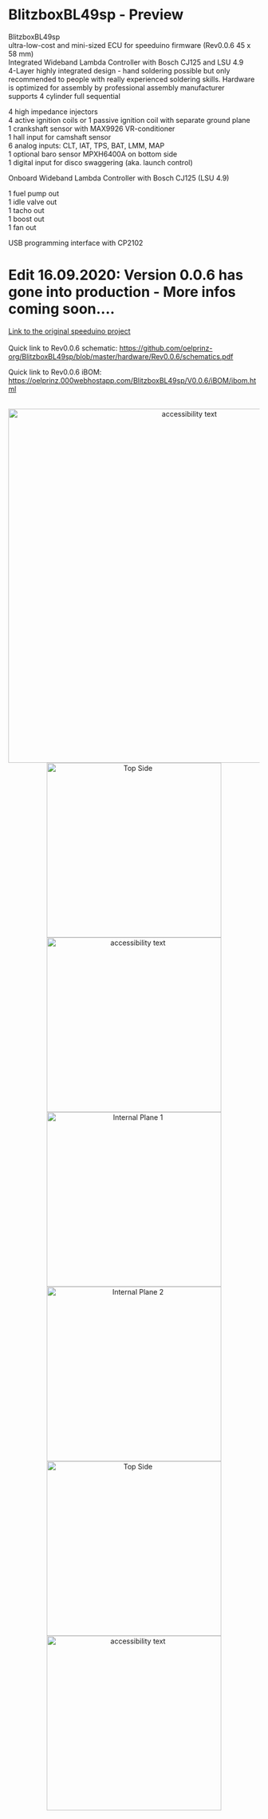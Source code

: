 # BlitzboxBL49sp - Preview<br/>
BlitzboxBL49sp<br/>
ultra-low-cost and mini-sized ECU for speeduino firmware (Rev0.0.6 45 x 58 mm)<br/>
Integrated Wideband Lambda Controller with Bosch CJ125 and LSU 4.9<br/>
4-Layer highly integrated design - hand soldering possible but only recommended to people with really experienced soldering skills.  Hardware is optimized for assembly by professional assembly manufacturer<br/>
supports 4 cylinder full sequential<br/>

4 high impedance injectors<br/>
4 active ignition coils or 1 passive ignition coil with separate ground plane<br/>
1 crankshaft sensor with MAX9926 VR-conditioner<br/>
1 hall input for camshaft sensor<br/>
6 analog inputs: CLT, IAT, TPS, BAT, LMM, MAP<br/>
1 optional baro sensor MPXH6400A on bottom side<br/>
1 digital input for disco swaggering (aka. launch control)<br/>

Onboard Wideband Lambda Controller with Bosch CJ125 (LSU 4.9)<br/>

1 fuel pump out<br/>
1 idle valve out<br/>
1 tacho out<br/>
1 boost out<br/>
1 fan out<br/>

USB programming interface with CP2102<br/>

# Edit 16.09.2020: Version 0.0.6 has gone into production - More infos coming soon....<br/>

[Link to the original speeduino project](https://www.speeduino.com "speeduino homepage")<br/>
<br/>
Quick link to Rev0.0.6 schematic: https://github.com/oelprinz-org/BlitzboxBL49sp/blob/master/hardware/Rev0.0.6/schematics.pdf <br/>

Quick link to Rev0.0.6 iBOM: https://oelprinz.000webhostapp.com/BlitzboxBL49sp/V0.0.6/iBOM/ibom.html <br/>

<p align="center">
  <br/>
  <img src="hardware/Rev0.0.6/production_snapshot.png" width="710" alt="accessibility text"><br/>
  <img src="hardware/Rev0.0.6/top.png" width="350" title="Top Side">
  <img src="hardware/Rev0.0.6/bottom.png" width="350" alt="accessibility text"><br/>
  <img src="hardware/Rev0.0.6/internal_plane1.png" width="350" title="Internal Plane 1">
  <img src="hardware/Rev0.0.6/internal_plane2.png" width="350" title="Internal Plane 2">
  <img src="hardware/Rev0.0.6/top_layer.png" width="350" title="Top Side">
  <img src="hardware/Rev0.0.6/bottom_layer.png" width="350" alt="accessibility text">
</p>
<br/>
<p align="center">
  <br/>
</p>
